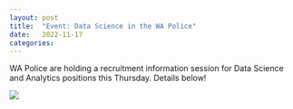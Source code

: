 ```yaml
---
layout: post
title:  "Event: Data Science in the WA Police"
date:   2022-11-17
categories: 
---
```


WA Police are holding a recruitment information session for Data Science and Analytics <!--more--> positions this Thursday. Details below!

<img src="{{ site.baseurl }}/img/police.jpeg">